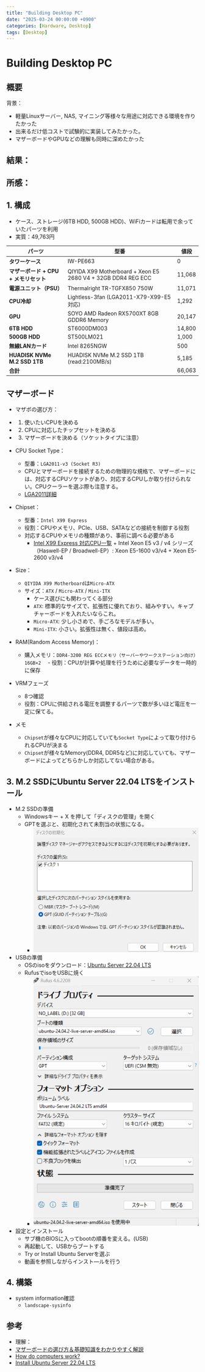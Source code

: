 ```yaml
---
title: "Building Desktop PC"
date: "2025-03-24 00:00:00 +0900"
categories: [Hardware, Desktop]
tags: [Desktop]
---
```


# Building Desktop PC

## 概要

背景：
- 軽量Linuxサーバー, NAS, マイニング等様々な用途に対応できる環境を作りたかった
- 出来るだけ低コストで試験的に実装してみたかった。
- マザーボードやGPUなどの理解も同時に深めたかった

結果：
- 

所感：
- 

## 1. 構成

- ケース、ストレージ(6TB HDD, 500GB HDD)、WiFiカードは転用で余っていたパーツを利用 
- 実質：49,763円 


| パーツ                           | 型番                                                        | 値段   |
|----------------------------------|-----------------------------------------------------------|--------|
| **タワーケース**                 | IW-PE663                                                   | 0      |
| **マザーボード + CPU + メモリセット** | QIYIDA X99 Motherboard + Xeon E5 2680 V4 + 32GB DDR4 REG ECC | 11,068 |
| **電源ユニット（PSU）**           | Thermalright TR-TGFX850 750W                               | 11,071 |
| **CPU冷却**                       | Lightless-3fan (LGA2011-X79-X99-E5対応)                   | 1,292  |
| **GPU**                           | SOYO AMD Radeon RX5700XT 8GB GDDR6 Memory                  | 20,147 |
| **6TB HDD**                       | ST6000DM003                                               | 14,800 |
| **500GB HDD**                     | ST500LM021                                                | 1,000  |
| **無線LANカード**                 | Intel 8265NGW                                            | 500    |
| **HUADISK NVMe M.2 SSD 1TB**     | HUADISK NVMe M.2 SSD 1TB (read:2100MB/s)                   | 5,185  |
| **合計**                          |                                                           | 66,063 |



## マザーボード

- マザボの選び方：
- 1. 使いたいCPUを決める
- 2. CPUに対応したチップセットを決める
- 3. マザーボードを決める（ソケットタイプに注意）

- CPU Socket Type：
  - 型番：`LGA2011-v3 (Socket R3)`
  - CPUとマザーボードを接続するための物理的な規格で、マザーボードには、対応するCPUソケットがあり、対応するCPUしか取り付けられない。CPUクーラーを選ぶ際も注意する。
  - [LGA2011詳細](https://ja.wikipedia.org/wiki/LGA2011)

- Chipset：
  - 型番：`Intel X99 Express`
  - 役割：CPUやメモリ、PCIe、USB、SATAなどの接続を制御する役割
  - 対応するCPUやメモリの種類があり、事前に調べる必要がある
    - [Intel X99 Express 対応CPU一覧](https://www.intel.com/content/www/us/en/products/sku/81761/intel-x99-chipset/compatible.html) + Intel Xeon E5 v3 / v4 シリーズ（Haswell-EP / Broadwell-EP）: Xeon E5-1600 v3/v4 + Xeon E5-2600 v3/v4

- Size：
  - `QIYIDA X99 Motherboard`は`Micro-ATX`
  - サイズ：`ATX` / `Micro-ATX` / `Mini-ITX`
    - ケース選びにも関わってくる部分
    - `ATX`: 標準的なサイズで、拡張性に優れており、組みやすい。キャプチャーボードを入れたいならこれ。
    - `Micro-ATX`: 少し小さめで、手ごろなモデルが多い。
    - `Mini-ITX`: 小さい。拡張性は無く、値段は高め。

- RAM(Random Access Memory)：
  - 購入メモリ：`DDR4-3200 REG ECCメモリ（サーバーやワークステーション向け）16GB×2`
　- 役割：CPUが計算や処理を行うために必要なデータを一時的に保存

- VRMフェーズ
  - 8つ確認
  - 役割：CPUに供給される電圧を調整するパーツで数が多いほど電圧を一定に保てる。

- メモ
  - `Chipset`が様々なCPUに対応していても`Socket Type`によって取り付けられるCPUが決まる
  - `Chipset`が様々なMemory(DDR4, DDR5など)に対応していても、マザーボードによってどちらかしか対応してない場合がある。

## 3. M.2 SSDにUbuntu Server 22.04 LTSをインストール

- M.2 SSDの準備
  - Windowsキー + X を押して「ディスクの管理」を開く
  - GPTを選ぶと、初期化されて未割当の状態になる。
    - ![alt text](../assets/images/Screenshot_2025-03-28_180802.png)
- USBの準備
  - OSのisoをダウンロード：[Ubuntu Server 22.04 LTS](https://ubuntu.com/download/server)
  - RufusでisoをUSBに焼く
    - ![alt text](../assets/images/Screenshot_2025-03-28_182302.png)
- 設定とインストール
  - サブ機のBIOSに入ってbootの順番を変える。(USB)
  - 再起動して、USBからブートする
  - Try or Install Ubuntu Serverを選ぶ
  - 動画を参照しながらインスト―ルを行う

## 4. 構築

- system information確認
  - `landscape-sysinfo`



## 参考

- 理解：
- [マザーボードの選び方＆基礎知識をわかりやすく解説](https://www.youtube.com/watch?v=2Q6KD1FEJDg)
- [How do computers work?](https://www.youtube.com/watch?v=4knBXkN1GEU)
- [Install Ubuntu Server 22.04 LTS](https://www.youtube.com/watch?v=zs2zdVPwZ7E)




